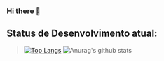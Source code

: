 ### Hi there 👋

## Status de Desenvolvimento atual:

> [![Top Langs](https://github-readme-stats.vercel.app/api/top-langs/?username=rycky5)](https://github.com/anuraghazra/github-readme-stats) ![Anurag's github stats](https://github-readme-stats.vercel.app/api?username=rycky5)
